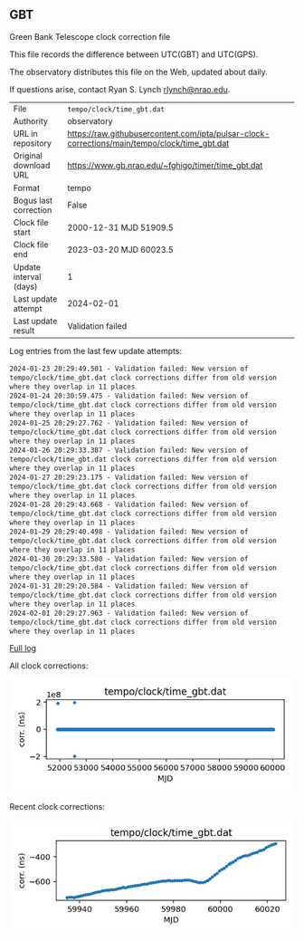 
## GBT

Green Bank Telescope clock correction file

This file records the difference between UTC(GBT) and UTC(GPS).

The observatory distributes this file on the Web, updated about daily.

If questions arise, contact Ryan S. Lynch <rlynch@nrao.edu>.

|     |     |
|:--- |:--- |
| File | `tempo/clock/time_gbt.dat` |
| Authority | observatory |
| URL in repository | <https://raw.githubusercontent.com/ipta/pulsar-clock-corrections/main/tempo/clock/time_gbt.dat> |
| Original download URL | <https://www.gb.nrao.edu/~fghigo/timer/time_gbt.dat> |
| Format | tempo |
| Bogus last correction | False |
| Clock file start | 2000-12-31 MJD 51909.5 |
| Clock file end | 2023-03-20 MJD 60023.5 |
| Update interval (days) | 1 |
| Last update attempt | 2024-02-01 |
| Last update result | Validation failed |

Log entries from the last few update attempts:
```
2024-01-23 20:29:49.501 - Validation failed: New version of tempo/clock/time_gbt.dat clock corrections differ from old version where they overlap in 11 places
2024-01-24 20:30:59.475 - Validation failed: New version of tempo/clock/time_gbt.dat clock corrections differ from old version where they overlap in 11 places
2024-01-25 20:29:27.762 - Validation failed: New version of tempo/clock/time_gbt.dat clock corrections differ from old version where they overlap in 11 places
2024-01-26 20:29:33.387 - Validation failed: New version of tempo/clock/time_gbt.dat clock corrections differ from old version where they overlap in 11 places
2024-01-27 20:29:23.175 - Validation failed: New version of tempo/clock/time_gbt.dat clock corrections differ from old version where they overlap in 11 places
2024-01-28 20:29:43.668 - Validation failed: New version of tempo/clock/time_gbt.dat clock corrections differ from old version where they overlap in 11 places
2024-01-29 20:29:40.498 - Validation failed: New version of tempo/clock/time_gbt.dat clock corrections differ from old version where they overlap in 11 places
2024-01-30 20:29:33.580 - Validation failed: New version of tempo/clock/time_gbt.dat clock corrections differ from old version where they overlap in 11 places
2024-01-31 20:29:20.584 - Validation failed: New version of tempo/clock/time_gbt.dat clock corrections differ from old version where they overlap in 11 places
2024-02-01 20:29:27.963 - Validation failed: New version of tempo/clock/time_gbt.dat clock corrections differ from old version where they overlap in 11 places
```
[Full log](https://raw.githubusercontent.com/ipta/pulsar-clock-corrections/main/log/tempo/clock/time_gbt.dat.log)


All clock corrections:

![plot of all clock corrections](time_gbt.dat.png "All corrections")

Recent clock corrections:

![plot of recent clock corrections](time_gbt.dat.short.png "Recent corrections")

